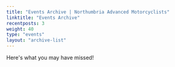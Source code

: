 ```yaml
---
title: "Events Archive | Northumbria Advanced Motorcyclists"
linktitle: "Events Archive"
recentposts: 3
weight: 40
type: "events"
layout: "archive-list"
---
```


Here's what you may have missed!




